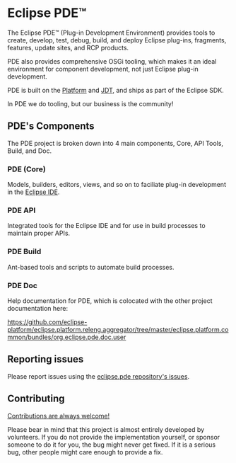 # Eclipse PDE™

The Eclipse PDE™ (Plug-in Development Environment) provides tools to create, develop, test, debug, build, and deploy Eclipse plug-ins, fragments, features, update sites, and RCP products.

PDE also provides comprehensive OSGi tooling, which makes it an ideal environment for component development, not just Eclipse plug-in development.

PDE is built on the [Platform](https://github.com/eclipse-platform/) and [JDT](https://github.com/eclipse-jdt/), and ships as part of the Eclipse SDK.

In PDE we do tooling, but our business is the community!


## PDE's Components

The PDE project is broken down into 4 main components, Core, API Tools, Build, and Doc.

### PDE (Core)

Models, builders, editors, views, and so on to faciliate plug-in development in the [Eclipse IDE](https://download.eclipse.org/eclipse/downloads/).

### PDE API 

Integrated tools for the Eclipse IDE and for use in build processes to maintain proper APIs.

### PDE Build 

Ant-based tools and scripts to automate build processes.

### PDE Doc 

Help documentation for PDE, which is colocated with the other project documentation here:

https://github.com/eclipse-platform/eclipse.platform.releng.aggregator/tree/master/eclipse.platform.common/bundles/org.eclipse.pde.doc.user


## Reporting issues

Please report issues using the [eclipse.pde repository's issues](https://github.com/eclipse-pde/eclipse.pde/issues).

## Contributing

[Contributions are always welcome!](https://github.com/eclipse-pde/.github/blob/main/CONTRIBUTING.md)

Please bear in mind that this project is almost entirely developed by volunteers. If you do not provide the implementation yourself, or sponsor someone to do it for you, the bug might never get fixed.  If it is a serious bug, other people might care enough to provide a fix.
